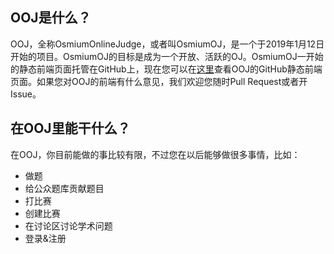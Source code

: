 ## OOJ是什么？
OOJ，全称OsmiumOnlineJudge，或者叫OsmiumOJ，是一个于2019年1月12日开始的项目。OsmiumOJ的目标是成为一个开放、活跃的OJ。OsmiumOJ一开始的静态前端页面托管在GitHub上，现在您可以在<a href="https://github.com/OsmiumOJ/OsmiumOJ.github.io" target="_blank">这里</a>查看OOJ的GitHub静态前端页面。如果您对OOJ的前端有什么意见，我们欢迎您随时Pull Request或者开Issue。
## 在OOJ里能干什么？
在OOJ，你目前能做的事比较有限，不过您在以后能够做很多事情，比如：
- 做题
- 给公众题库贡献题目
- 打比赛
- 创建比赛
- 在讨论区讨论学术问题
- 登录&注册